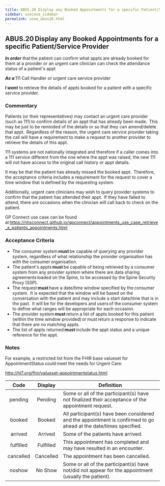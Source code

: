 ```yaml
---
title: ABUS.20 Display any Booked Appointments for a specific Patient/Service Provider 
sidebar: usecase_sidebar
permalink: usee_abus20.html
---
```


## ABUS.20 Display any Booked Appointments for a specific Patient/Service Provider 
**_In order_** that the patient can confirm what appts are already booked for them at a provider or an urgent care clinician can check the attendance status of a patient's appt 

**_As a_** 111 Call Handler or urgent care service provider 

**_I want_** to retrieve the details of appts booked for a patient with a specific service provider. 

### Commentary 
Patients (or their representatives) may contact an urgent care provider (such as 111) to confirm details of an appt that has already been made.  This may be just to be reminded of the details or so that they can amend/delete that appt.  Regardless of the reason, the urgent care service provider taking the call will have a requirement to make a request to another provider to retrieve the details of this appt.  

111 systems are not nationally integrated and therefore if a caller comes into a 111 service different from the one where the appt was raised, the new 111 will not have access to the original call history or appt details.  

It may be that the patient has already missed the booked appt.  Therefore, the acceptance criteria includes a requirement for the request to cover a time window that is defined by the requesting system. 

Additionally, urgent care clinicians may wish to query provider systems to confirm that the patient has attended their appt.  If they have failed to attend, there are occasions when the clinician will call back to check on the patient. 

GP Connect use case can be found at <https://nhsconnect.github.io/gpconnect/appointments_use_case_retrieve_a_patients_appointments.html> 

### Acceptance Criteria  
* The consumer system **must** be capable of querying any provider system, regardless of what relationship the provider organisation has with the consumer organisation. 
* The patient's appts **must** be capable of being retrieved by a consumer system from any provider system where there are data sharing agreements loaded on the Spine, to be accessed by the Spine Security Proxy (SSP). 
* The request **must** have a date/time window specified by the consumer system.  It is expected that the window will be based on the conversation with the patient and may include a start date/time that is in the past.  It will be for the developers and users of the consumer system to define what ranges will be appropriate for each occasion. 
* The provider system **must** return a list of appts booked for this patient (within the time window provided) or must return a response to indicate that there are no matching appts. 
* The list of appts returned **must** include the appt status and a unique reference for the appt. 

### Notes 
For example, a restricted list from the FHIR base valueset for AppointmentStatus could meet the needs for Urgent Care: 

<http://hl7.org/fhir/valueset-appointmentstatus.html> 

|    Code   |  Display  | Definition |
|:---------:|:---------:|------------|
|  pending  | Pending   |Some or all of the participant(s) have not finalized their acceptance of the appointment request. |
|   booked  |  Booked   | All participant(s) have been considered and the appointment is confirmed to go ahead at the date/times specified.  |
|  arrived  |  Arrived  | Some of the patients have arrived. |
| fulfilled | Fulfilled | This appointment has completed and may have resulted in an encounter. |
| cancelled | Cancelled | The appointment has been cancelled. |
|   noshow  |  No Show  | Some or all of the participant(s) have not/did not appear for the appointment (usually the patient). |

<br> 
